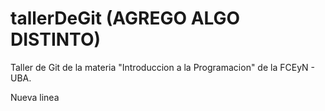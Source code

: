 # tallerDeGit (AGREGO ALGO DISTINTO)

Taller de Git de la materia "Introduccion a la Programacion" de la FCEyN - UBA.

Nueva linea
